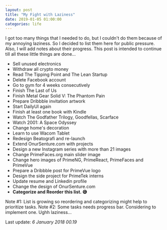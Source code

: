 ```yaml
---
layout: post		
title: "My Fight with Laziness"		
date: 2019-01-05 01:00:00		
categories: life
---
```


I got too many things that I needed to do, but I couldn't do them because of my annoying laziness. So I decided to list them here for public pressure. Also, I will add notes about their progress. This post is intended to continue till all these little things are done... 

- Sell unused electronics
- Withdraw all crypto money
- Read The Tipping Point and The Lean Startup
- Delete Facebook account
- Go to gym for 4 weeks consecutively
- Finish The Last of Us
- Finish Metal Gear Solid V: The Phantom Pain
- Prepare Dribbble invitation artwork
- Start DailyUI again
- Finish at least one book with Kindle
- Watch The Godfather Trilogy, Goodfellas, Scarface
- Watch 2001: A Space Odyssey
- Change home's decoration
- Learn to use Wacom Tablet
- Redesign Beatografi and re-launch
- Extend OnurSenture.com with projects
- Design a new Instagram series with more than 21 images
- Change PrimeFaces.org main slider image
- Change hero images of PrimeNG, PrimeReact, PrimeFaces and PrimeVue
- Prepare a Dribbble post for PrimeVue logo
- Design the side project for PrimeTek interns
- Update resume and Linkedin profile
- Change the design of OnurSenture.com
- **Categorize and Reorder this list. 😅**

Note #1: List is growing so reordering and categorizing might help to prioritize tasks. 
Note #2: Some tasks needs progress bar. Considering to implement one. Ughh laziness...

Last update: *6 January 2018 00.19*
